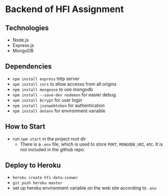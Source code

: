 # Backend of HFI Assignment

## Technologies

- Node.js
- Express.js
- MongoDB

## Dependencies

- `npm install express` http server
- `npm install cors` to allow accesss from all origins
- `npm install mongoose` to use mongodb
- `npm install --save-dev nodemon` for easier debug
- `npm install bcrypt` for user login
- `npm install jsonwebtoken` for authentication
- `npm install dotenv` for environment variable

## How to Start

- run `npm start` in the project root dir
    - There is a `.env` file, which is used to store `PORT`, `MONGODB_URI`, etc. It is not included in the github repo.

## Deploy to Heroku

- `heroku create hfi-data-viewer`
- `git push heroku master`
- set up heroku environment variable on the web site according to `.env`
